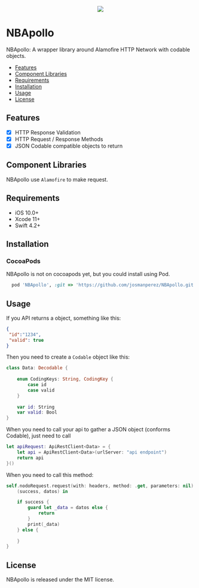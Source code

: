 <p align="center">
<img src="https://i.imgur.com/7M3CvDR.png)"/></p>

# NBApollo

NBApollo: A wrapper library around Alamofire HTTP Network with codable objects.

- [Features](#features)
- [Component Libraries](#component-libraries)
- [Requirements](#requirements)
- [Installation](#installation)
- [Usage](#usage)
- [License](#license)

## Features

- [x] HTTP Response Validation
- [x] HTTP Request / Response Methods
- [x] JSON Codable compatible objects to return

## Component Libraries

NBApollo use ```Alamofire``` to make request. 

## Requirements

- iOS 10.0+
- Xcode 11+
- Swift 4.2+

## Installation

### CocoaPods

NBApollo is not on cocoapods yet, but you could install using Pod.

```ruby
  pod 'NBApollo', :git => 'https://github.com/josmanperez/NBApollo.git', :tag => '0.1.1'
```

## Usage

If you API returns a object, something like this:

```json
{
 "id":"1234",
 "valid": true
}
 ```

Then you need to create a ```Codable``` object like this:

```swift
class Data: Decodable {
    
    enum CodingKeys: String, CodingKey {
        case id
        case valid
    }
    
    var id: String
    var valid: Bool
}
```

When you need to call your api to gather a JSON object (conforms Codable), just need to call

```swift
let apiRequest: ApiRestClient<Data> = {
    let api = ApiRestClient<Data>(urlServer: "api endpoint")
    return api
}()
```

When you need to call this method:

```swift
self.nodoRequest.request(with: headers, method: .get, parameters: nil) { 
	(success, datos) in 

    if success {
        guard let _data = datos else {
            return
        }
        print(_data)
    } else {
        
    }
}

```

## License

NBApollo is released under the MIT license. 
